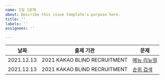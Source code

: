 ```yaml
---
name: 1일 1문제
about: Describe this issue template's purpose here.
title: ''
labels: ''
assignees: ''

---
```


| 날짜 | 출제 기관 | 문제 |
| -------- | -------- | -------- |
| 2021.12.13 | 2021 KAKAO BLIND RECRUITMENT| [메뉴 리뉴얼](https://programmers.co.kr/learn/courses/30/lessons/72411)|
| 2021.12.13 | 2021 KAKAO BLIND RECRUITMENT | [순위 검색](https://programmers.co.kr/learn/courses/30/lessons/72412)|
